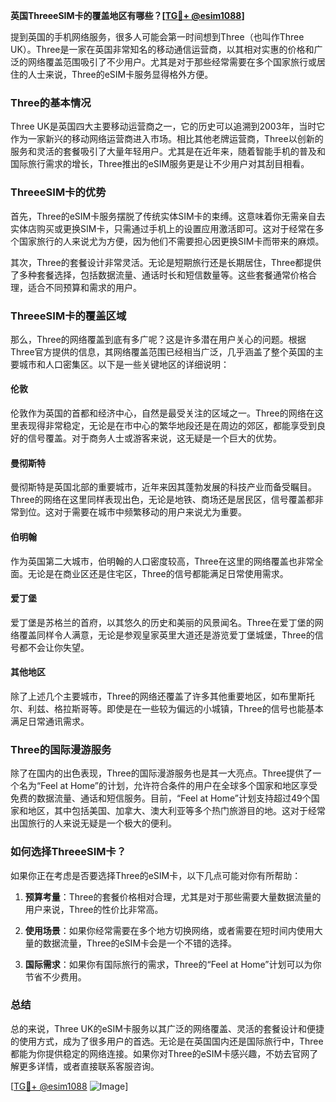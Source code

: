 **英国ThreeeSIM卡的覆盖地区有哪些？[[TG💪+ @esim1088](https://t.me/s/esim1088)]**

提到英国的手机网络服务，很多人可能会第一时间想到Three（也叫作Three UK）。Three是一家在英国非常知名的移动通信运营商，以其相对实惠的价格和广泛的网络覆盖范围吸引了不少用户。尤其是对于那些经常需要在多个国家旅行或居住的人士来说，Three的eSIM卡服务显得格外方便。

### Three的基本情况

Three UK是英国四大主要移动运营商之一，它的历史可以追溯到2003年，当时它作为一家新兴的移动网络运营商进入市场。相比其他老牌运营商，Three以创新的服务和灵活的套餐吸引了大量年轻用户。尤其是在近年来，随着智能手机的普及和国际旅行需求的增长，Three推出的eSIM服务更是让不少用户对其刮目相看。

### ThreeeSIM卡的优势

首先，Three的eSIM卡服务摆脱了传统实体SIM卡的束缚。这意味着你无需亲自去实体店购买或更换SIM卡，只需通过手机上的设置应用激活即可。这对于经常在多个国家旅行的人来说尤为方便，因为他们不需要担心因更换SIM卡而带来的麻烦。

其次，Three的套餐设计非常灵活。无论是短期旅行还是长期居住，Three都提供了多种套餐选择，包括数据流量、通话时长和短信数量等。这些套餐通常价格合理，适合不同预算和需求的用户。

### ThreeeSIM卡的覆盖区域

那么，Three的网络覆盖到底有多广呢？这是许多潜在用户关心的问题。根据Three官方提供的信息，其网络覆盖范围已经相当广泛，几乎涵盖了整个英国的主要城市和人口密集区。以下是一些关键地区的详细说明：

#### **伦敦**
伦敦作为英国的首都和经济中心，自然是最受关注的区域之一。Three的网络在这里表现得非常稳定，无论是在市中心的繁华地段还是在周边的郊区，都能享受到良好的信号覆盖。对于商务人士或游客来说，这无疑是一个巨大的优势。

#### **曼彻斯特**
曼彻斯特是英国北部的重要城市，近年来因其蓬勃发展的科技产业而备受瞩目。Three的网络在这里同样表现出色，无论是地铁、商场还是居民区，信号覆盖都非常到位。这对于需要在城市中频繁移动的用户来说尤为重要。

#### **伯明翰**
作为英国第二大城市，伯明翰的人口密度较高，Three在这里的网络覆盖也非常全面。无论是在商业区还是住宅区，Three的信号都能满足日常使用需求。

#### **爱丁堡**
爱丁堡是苏格兰的首府，以其悠久的历史和美丽的风景闻名。Three在爱丁堡的网络覆盖同样令人满意，无论是参观皇家英里大道还是游览爱丁堡城堡，Three的信号都不会让你失望。

#### **其他地区**
除了上述几个主要城市，Three的网络还覆盖了许多其他重要地区，如布里斯托尔、利兹、格拉斯哥等。即使是在一些较为偏远的小城镇，Three的信号也能基本满足日常通讯需求。

### Three的国际漫游服务

除了在国内的出色表现，Three的国际漫游服务也是其一大亮点。Three提供了一个名为“Feel at Home”的计划，允许符合条件的用户在全球多个国家和地区享受免费的数据流量、通话和短信服务。目前，“Feel at Home”计划支持超过49个国家和地区，其中包括美国、加拿大、澳大利亚等多个热门旅游目的地。这对于经常出国旅行的人来说无疑是一个极大的便利。

### 如何选择ThreeeSIM卡？

如果你正在考虑是否要选择Three的eSIM卡，以下几点可能对你有所帮助：

1. **预算考量**：Three的套餐价格相对合理，尤其是对于那些需要大量数据流量的用户来说，Three的性价比非常高。
   
2. **使用场景**：如果你经常需要在多个地方切换网络，或者需要在短时间内使用大量的数据流量，Three的eSIM卡会是一个不错的选择。

3. **国际需求**：如果你有国际旅行的需求，Three的“Feel at Home”计划可以为你节省不少费用。

### 总结

总的来说，Three UK的eSIM卡服务以其广泛的网络覆盖、灵活的套餐设计和便捷的使用方式，成为了很多用户的首选。无论是在英国国内还是国际旅行中，Three都能为你提供稳定的网络连接。如果你对Three的eSIM卡感兴趣，不妨去官网了解更多详情，或者直接联系客服咨询。

[[TG💪+ @esim1088](https://t.me/s/esim1088) ![Image](https://i.postimg.cc/4NQfJmqS/Snipaste-2025-05-13-00-14-12.png)]